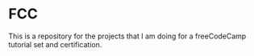 # FCC

This is a repository for the projects that I am doing for a freeCodeCamp tutorial set and certification.
